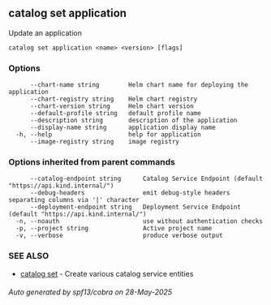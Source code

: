 ## catalog set application

Update an application

```
catalog set application <name> <version> [flags]
```

### Options

```
      --chart-name string        Helm chart name for deploying the application
      --chart-registry string    Helm chart registry
      --chart-version string     Helm chart version
      --default-profile string   default profile name
      --description string       description of the application
      --display-name string      application display name
  -h, --help                     help for application
      --image-registry string    image registry
```

### Options inherited from parent commands

```
      --catalog-endpoint string      Catalog Service Endpoint (default "https://api.kind.internal/")
      --debug-headers                emit debug-style headers separating columns via '|' character
      --deployment-endpoint string   Deployment Service Endpoint (default "https://api.kind.internal/")
  -n, --noauth                       use without authentication checks
  -p, --project string               Active project name
  -v, --verbose                      produce verbose output
```

### SEE ALSO

* [catalog set](catalog_set.md)	 - Create various catalog service entities

###### Auto generated by spf13/cobra on 28-May-2025
